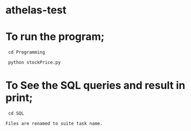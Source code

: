 # athelas-test

# To run the program;

<code> cd Programming </code>

<code> python stockPrice.py </code>

# To See the SQL queries and result in print;

<code> cd SQL </code>

<code>Files are renamed to suite task name.</code>